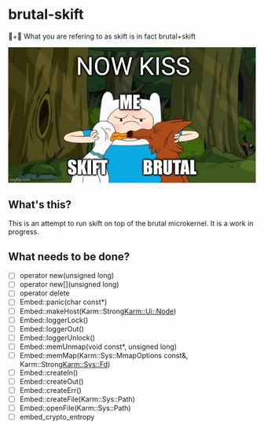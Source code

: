 # brutal-skift

🏢+🥑 What you are refering to as skift is in fact brutal+skift

![now-kiss](now-kiss.png)

## What's this?

This is an attempt to run skift on top of the brutal microkernel. It is a work in progress.

## What needs to be done?

 - [ ] operator new(unsigned long)
 - [ ] operator new[](unsigned long)
 - [ ] operator delete[](void*)
 - [ ] Embed::panic(char const*)
 - [ ] Embed::makeHost(Karm::Strong<Karm::Ui::Node>)
 - [ ] Embed::loggerLock()
 - [ ] Embed::loggerOut()
 - [ ] Embed::loggerUnlock()
 - [ ] Embed::memUnmap(void const*, unsigned long)
 - [ ] Embed::memMap(Karm::Sys::MmapOptions const&, Karm::Strong<Karm::Sys::Fd>)
 - [ ] Embed::createIn()
 - [ ] Embed::createOut()
 - [ ] Embed::createErr()
 - [ ] Embed::createFile(Karm::Sys::Path)
 - [ ] Embed::openFile(Karm::Sys::Path)
 - [ ] embed_crypto_entropy
